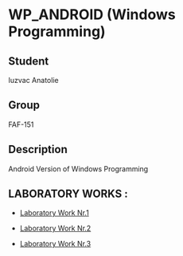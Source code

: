 # WP_ANDROID (Windows Programming)
## Student 
Iuzvac Anatolie

## Group 
FAF-151

## Description
Android Version of Windows Programming

## LABORATORY WORKS : 

* [Laboratory Work Nr.1](https://github.com/Tolea86/WP_ANDROID/tree/master/LAB_1/PW_lab1)

* [Laboratory Work Nr.2](https://github.com/Tolea86/WP_ANDROID/tree/master/LAB_2/PW_lab2)

* [Laboratory Work Nr.3](https://github.com/Tolea86/WP_ANDROID/tree/master/LAB_3/PW_lab3)
